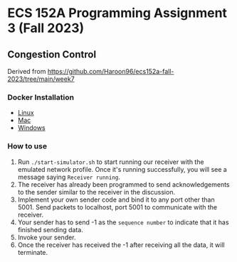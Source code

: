 #  ECS 152A Programming Assignment 3 (Fall 2023)
## Congestion Control
Derived from https://github.com/Haroon96/ecs152a-fall-2023/tree/main/week7
### Docker Installation
* [Linux](https://docs.docker.com/engine/install/ubuntu/)
* [Mac](https://docs.docker.com/desktop/install/mac-install/)
* [Windows](https://docs.docker.com/desktop/install/windows-install/)

### How to use
1. Run `./start-simulator.sh` to start running our receiver with the emulated network profile. Once it's running successfully, you will see a message saying `Receiver running`. 
2. The receiver has already been programmed to send acknowledgements to the sender similar to the receiver in the discussion.
3. Implement your own sender code and bind it to any port other than 5001. Send packets to localhost, port 5001 to communicate with the receiver.
4. Your sender has to send -1 as the `sequence number`  to indicate that it has finished sending data.
5. Invoke your sender.
6. Once the receiver has received the -1 after receiving all the data, it will terminate.
